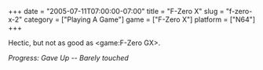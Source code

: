 +++
date = "2005-07-11T07:00:00-07:00"
title = "F-Zero X"
slug = "f-zero-x-2"
category = ["Playing A Game"]
game = ["F-Zero X"]
platform = ["N64"]
+++

Hectic, but not as good as <game:F-Zero GX>.

<i>Progress: Gave Up -- Barely touched</i>